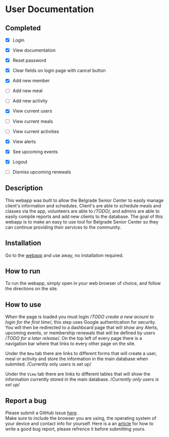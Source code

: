 # User Documentation

## Completed

- [x] Login
- [x] View documentation
- [x] Reset password
- [x] Clear fields on login page with cancel button
- [x] Add new member
- [ ] Add new meal
- [ ] Add new activity
- [x] View current users
- [ ] View current meals
- [ ] View current activities
- [x] View alerts
- [x] See upcoming events
- [x] Logout
- [ ] Dismiss upcoming renewals 


## Description  

This webapp was built to allow the Belgrade Senior Center to easily manage client's information and schedules.  Client's are able to schedule
meals and classes via the app, volunteers are able to /*TODO*/, and admins are able to easily compile reports and add new clients to the database.
The goal of this webapp is to make an easy to use tool for Belgrade Senior Center so they can continue providing their services to the community.  

## Installation

Go to the [webapp](https://bsc-development.firebaseapp.com/) and use away, no installation required.

## How to run

To run the webapp, simply open in your web browser of choice, and follow the directions on the site.

## How to use

When the page is loaded you must login /*TODO create a new acount to login for the first time*/, this step uses Google authentication for security. You will then be redirected to a dashboard page that will show any Alerts, upcoming events, or membership renewals that will be defined by users /*TODO for a later release*/. On the top left of every page there is a navigation bar where that links to every other page on the site.

Under the `New` tab there are links to different forms that will create a user, meal or activity and store the information in the main database when submited. /Currently only users is set up/

Under the `View` tab there are links to different tables that will show the information currently stored in the main database. /*Currently only users is set up*/

## Report a bug

Please submit a GitHub issue [here](https://github.com/SpencerCornish/belgrade-senior-center/issues).  
Make sure to include the browser you are using, the operating system of your device and contact info for yourself.
Here is a an [article](https://docs.oracle.com/javase/8/docs/technotes/guides/troubleshoot/bugreports002.html#CHDBFAEE) for how to write a good bug report, please refrence it before submitting yours.
